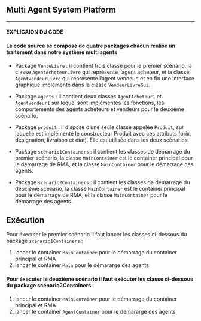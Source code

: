 ## Multi Agent System Platform
***
#### EXPLICAION DU CODE 

 #### Le code source se compose de quatre packages chacun réalise un traitement dans notre système multi agents

*	Package `VenteLivre` : ìl contient trois classe pour le premier scénario, la classe `AgentAcheteurLivre` 
    qui représente l’agent acheteur, et la classe `AgentVendeurLivre` qui représente l’agent vendeur, et en fin 
    une interface graphique implémenté dans la classe `VendeurLivreGui`.
    
*	Package `agents` : il contient deux classes `AgentAcheteur1` et `AgentVendeur1` sur lequel sont implémentés 
    les fonctions, les comportements des agents acheteurs et vendeurs pour le deuxième scénario.   
    
*	Package `produit` : il dispose d’une seule classe appelée `Produit`, sur laquelle est implémenté le constructeur
    Produit avec ces attributs (prix, désignation, livraison et état). Elle est utilisée dans les deux scénarios.
    
*	Package `scénario1Containers` : il contient les classes de démarrage du premier scénario, la classe `MainContainer` 
    est le container principal pour le démarrage de RMA, et la classe `MainContainer` pour le démarrage des agents.
    
*	Package `scénario2Containers` : il contient les classes de démarrage du deuxième scénario, la classe `MainContainer` 
    est le container principal pour le démarrage de RMA, et la classe `MainContainer` pour le démarrage des agents.
  
  
  
## Exécution   
  Pour éxecuter le premier scénario il faut lancer les classes ci-dessous du package `scénario1Containers`  :

  1. lancer le container `MainContainer` pour le démarrage du container principal et RMA
  2. lancer le container `Main` pour le démararge des agents 

  #### Pour éxecuter le deuxième scénario il faut exécuter les classe ci-dessous du package scénario2Containers :
  1. lancer le container `MainContainer` pour le démarrage du container principal et RMA
  2. lancer le container `AgentContainer` pour le démararge des agents

